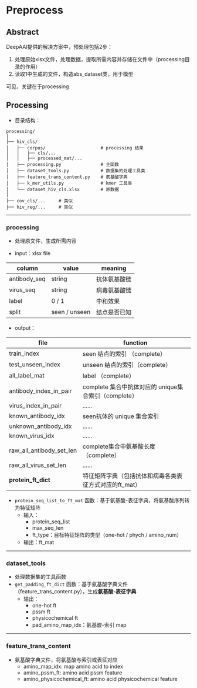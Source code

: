 # Preprocess

## Abstract

DeepAAI提供的解决方案中，预处理包括2步：

1. 处理原始xlsx文件，处理数据，提取所需内容并存储在文件中（processing目录的作用）
2. 读取1中生成的文件，构造abs_dataset类，用于模型

可见，关键在于processing



## Processing

* 目录结构：

```
processing/
│
├── hiv_cls/
│   ├── corpus/						# processing 结果
│   │   ├── cls/...					
│   │   ├── processed_mat/...
│   ├── processing.py				# 主函数
│   ├── dataset_tools.py			# 数据集的处理工具类
│   ├── feature_trans_content.py	# 氨基酸字典
│   ├── k_mer_utils.py				# kmer 工具类
│   └── dataset_hiv_cls.xlsx		# 原数据
│
├── cov_cls/...		# 类似
├── hiv_reg/...		# 类似
```

****

### processing

* 处理原文件，生成所需内容

* input：xlsx file

| column       | value         | meaning      |
| ------------ | ------------- | ------------ |
| antibody_seq | string        | 抗体氨基酸链 |
| virus_seq    | string        | 病毒氨基酸链 |
| label        | 0 / 1         | 中和效果     |
| split        | seen / unseen | 结点是否已知 |

* output：

| file                     | function                                               |
| ------------------------ | ------------------------------------------------------ |
| train_index              | seen 结点的索引 （complete）                           |
| test_unseen_index        | unseen 结点的索引（complete）                          |
| all_label_mat            | label （complete）                                     |
| antibody_index_in_pair   | complete 集合中抗体对应的 unique集合索引（complete）   |
| virus_index_in_pair      | ......                                                 |
| known_antibody_idx       | seen抗体的 unique 集合索引                             |
| unknown_antibody_idx     | ......                                                 |
| known_virus_idx          | ......                                                 |
| raw_all_antibody_set_len | complete集合中氨基酸长度（complete）                   |
| raw_all_virus_set_len    | ......                                                 |
| **protein_ft_dict**      | 特征矩阵字典（包括抗体和病毒各类表征方式对应的ft_mat） |

* `protein_seq_list_to_ft_mat` 函数：基于氨基酸-表征字典，将氨基酸序列转为特征矩阵
  * 输入：
    * protein_seq_list
    * max_seq_len
    * ft_type：目标特征矩阵的类型（one-hot / phych / amino_num）
  * 输出：ft_mat



****

### dataset_tools

* 处理数据集的工具函数
* `get_padding_ft_dict` 函数：基于氨基酸字典文件（feature_trans_content.py），生成**氨基酸-表征字典**
  * 输出：
    * one-hot ft
    * pssm ft
    * physicochemical ft
    * pad_amino_map_idx：氨基酸-索引 map



----

### feature_trans_content

* 氨基酸字典文件，将氨基酸与索引或表征对应
	- amino_map_idx: map amino acid to index
  - amino_pssm_ft: amino acid pssm feature
  - amino_physicochemical_ft: amino acid physicochemical feature